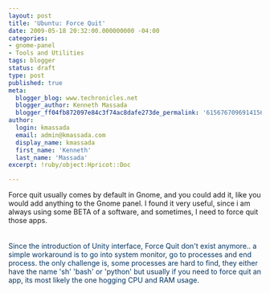 ```yaml
---
layout: post
title: 'Ubuntu: Force Quit'
date: 2009-05-18 20:32:00.000000000 -04:00
categories:
- gnome-panel
- Tools and Utilities
tags: blogger
status: draft
type: post
published: true
meta:
  blogger_blog: www.techronicles.net
  blogger_author: Kenneth Massada
  blogger_ff04fb872097e84c3f74ac8dafe273de_permalink: '615676709691415682'
author:
  login: kmassada
  email: admin@kmassada.com
  display_name: kmassada
  first_name: 'Kenneth'
  last_name: 'Massada'
excerpt: !ruby/object:Hpricot::Doc

---
```

<p>Force quit usually comes by default in Gnome, and you could add it, like you would add anything to the Gnome panel. I found it very useful, since i am always using some BETA of a software, and sometimes, I need to force quit those apps.<br /><span style="color:#073763;"><br /></span><br /><span style="color:#073763;">Since the introduction of Unity interface, Force Quit don't exist anymore.. a simple workaround is to go into system monitor, go to processes and end process. the only challenge is, some processes are hard to find, they either have the name 'sh' 'bash' or 'python' but usually if you need to force quit an app, its most likely the one hogging CPU and RAM usage. </span></p>
